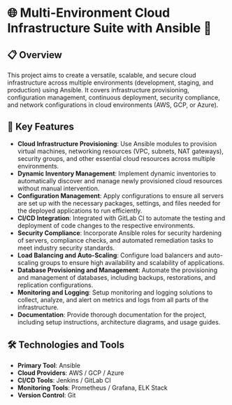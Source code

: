# 🌐 Multi-Environment Cloud Infrastructure Suite with Ansible 🚀

## 📋 Overview
This project aims to create a versatile, scalable, and secure cloud infrastructure across multiple environments (development, staging, and production) using Ansible. It covers infrastructure provisioning, configuration management, continuous deployment, security compliance, and network configurations in cloud environments (AWS, GCP, or Azure).

## 🔑 Key Features

- **Cloud Infrastructure Provisioning**: Use Ansible modules to provision virtual machines, networking resources (VPC, subnets, NAT gateways), security groups, and other essential cloud resources across multiple environments.
- **Dynamic Inventory Management**: Implement dynamic inventories to automatically discover and manage newly provisioned cloud resources without manual intervention.
- **Configuration Management**: Apply configurations to ensure all servers are set up with the necessary packages, settings, and files needed for the deployed applications to run efficiently.
- **CI/CD Integration**: Integrated with GitLab CI to automate the testing and deployment of code changes to the respective environments.
- **Security Compliance**: Incorporate Ansible roles for security hardening of servers, compliance checks, and automated remediation tasks to meet industry security standards.
- **Load Balancing and Auto-Scaling**: Configure load balancers and auto-scaling groups to ensure high availability and scalability of applications.
- **Database Provisioning and Management**: Automate the provisioning and management of databases, including backups, restorations, and replication configurations.
- **Monitoring and Logging**: Setup monitoring and logging solutions to collect, analyze, and alert on metrics and logs from all parts of the infrastructure.
- **Documentation**: Provide thorough documentation for the project, including setup instructions, architecture diagrams, and usage guides.

## 🛠 Technologies and Tools

- **Primary Tool**: Ansible
- **Cloud Providers**: AWS / GCP / Azure
- **CI/CD Tools**: Jenkins / GitLab CI
- **Monitoring Tools**: Prometheus / Grafana, ELK Stack
- **Version Control**: Git
